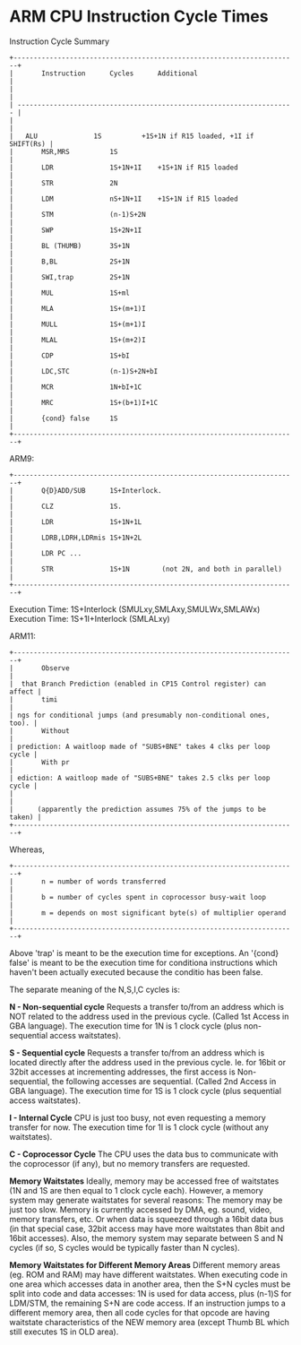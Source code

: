 # ARM CPU Instruction Cycle Times


Instruction Cycle Summary


```
+-----------------------------------------------------------------------+
|       Instruction      Cycles      Additional                         |
|                                                                       |
| --------------------------------------------------------------------- |
|                                                                       |
|   ALU              1S          +1S+1N if R15 loaded, +1I if SHIFT(Rs) |
|       MSR,MRS          1S                                             |
|       LDR              1S+1N+1I    +1S+1N if R15 loaded               |
|       STR              2N                                             |
|       LDM              nS+1N+1I    +1S+1N if R15 loaded               |
|       STM              (n-1)S+2N                                      |
|       SWP              1S+2N+1I                                       |
|       BL (THUMB)       3S+1N                                          |
|       B,BL             2S+1N                                          |
|       SWI,trap         2S+1N                                          |
|       MUL              1S+ml                                          |
|       MLA              1S+(m+1)I                                      |
|       MULL             1S+(m+1)I                                      |
|       MLAL             1S+(m+2)I                                      |
|       CDP              1S+bI                                          |
|       LDC,STC          (n-1)S+2N+bI                                   |
|       MCR              1N+bI+1C                                       |
|       MRC              1S+(b+1)I+1C                                   |
|       {cond} false     1S                                             |
+-----------------------------------------------------------------------+
```



ARM9:

```
+-----------------------------------------------------------------------+
|       Q{D}ADD/SUB      1S+Interlock.                                  |
|       CLZ              1S.                                            |
|       LDR              1S+1N+1L                                       |
|       LDRB,LDRH,LDRmis 1S+1N+2L                                       |
|       LDR PC ...                                                      |
|       STR              1S+1N        (not 2N, and both in parallel)    |
+-----------------------------------------------------------------------+
```

Execution Time: 1S+Interlock (SMULxy,SMLAxy,SMULWx,SMLAWx)
Execution Time: 1S+1I+Interlock (SMLALxy)

ARM11:

```
+-----------------------------------------------------------------------+
|       Observe                                                         |
|  that Branch Prediction (enabled in CP15 Control register) can affect |
|       timi                                                            |
| ngs for conditional jumps (and presumably non-conditional ones, too). |
|       Without                                                         |
| prediction: A waitloop made of "SUBS+BNE" takes 4 clks per loop cycle |
|       With pr                                                         |
| ediction: A waitloop made of "SUBS+BNE" takes 2.5 clks per loop cycle |
|                                                                       |
|      (apparently the prediction assumes 75% of the jumps to be taken) |
+-----------------------------------------------------------------------+
```


Whereas,

```
+-----------------------------------------------------------------------+
|       n = number of words transferred                                 |
|       b = number of cycles spent in coprocessor busy-wait loop        |
|       m = depends on most significant byte(s) of multiplier operand   |
+-----------------------------------------------------------------------+
```

Above \'trap\' is meant to be the execution time for exceptions. An
\'{cond} false\' is meant to be the execution time for conditiona
instructions which haven\'t been actually executed because the conditio
has been false.

The separate meaning of the N,S,I,C cycles is:

**N - Non-sequential cycle**
Requests a transfer to/from an address which is NOT related to the
address used in the previous cycle. (Called 1st Access in GBA
language).
The execution time for 1N is 1 clock cycle (plus non-sequential access
waitstates).

**S - Sequential cycle**
Requests a transfer to/from an address which is located directly after
the address used in the previous cycle. Ie. for 16bit or 32bit accesses
at incrementing addresses, the first access is Non-sequential, the
following accesses are sequential. (Called 2nd Access in GBA language).
The execution time for 1S is 1 clock cycle (plus sequential access
waitstates).

**I - Internal Cycle**
CPU is just too busy, not even requesting a memory transfer for now.
The execution time for 1I is 1 clock cycle (without any waitstates).

**C - Coprocessor Cycle**
The CPU uses the data bus to communicate with the coprocessor (if any),
but no memory transfers are requested.

**Memory Waitstates**
Ideally, memory may be accessed free of waitstates (1N and 1S are then
equal to 1 clock cycle each). However, a memory system may generate
waitstates for several reasons: The memory may be just too slow. Memory
is currently accessed by DMA, eg. sound, video, memory transfers, etc.
Or when data is squeezed through a 16bit data bus (in that special case,
32bit access may have more waitstates than 8bit and 16bit accesses).
Also, the memory system may separate between S and N cycles (if so, S
cycles would be typically faster than N cycles).

**Memory Waitstates for Different Memory Areas**
Different memory areas (eg. ROM and RAM) may have different waitstates.
When executing code in one area which accesses data in another area,
then the S+N cycles must be split into code and data accesses: 1N is
used for data access, plus (n-1)S for LDM/STM, the remaining S+N are
code access. If an instruction jumps to a different memory area, then
all code cycles for that opcode are having waitstate characteristics of
the NEW memory area (except Thumb BL which still executes 1S in OLD
area).



